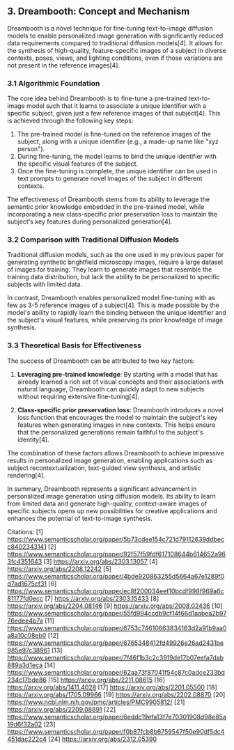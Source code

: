 ## 3. Dreambooth: Concept and Mechanism

Dreambooth is a novel technique for fine-tuning text-to-image diffusion models to enable personalized image generation with significantly reduced data requirements compared to traditional diffusion models[4]. It allows for the synthesis of high-quality, feature-specific images of a subject in diverse contexts, poses, views, and lighting conditions, even if those variations are not present in the reference images[4].

### 3.1 Algorithmic Foundation

The core idea behind Dreambooth is to fine-tune a pre-trained text-to-image model such that it learns to associate a unique identifier with a specific subject, given just a few reference images of that subject[4]. This is achieved through the following key steps:

1. The pre-trained model is fine-tuned on the reference images of the subject, along with a unique identifier (e.g., a made-up name like "xyz person"). 
2. During fine-tuning, the model learns to bind the unique identifier with the specific visual features of the subject.
3. Once the fine-tuning is complete, the unique identifier can be used in text prompts to generate novel images of the subject in different contexts.

The effectiveness of Dreambooth stems from its ability to leverage the semantic prior knowledge embedded in the pre-trained model, while incorporating a new class-specific prior preservation loss to maintain the subject's key features during personalized generation[4].

### 3.2 Comparison with Traditional Diffusion Models

Traditional diffusion models, such as the one used in my previous paper for generating synthetic brightfield microscopy images, require a large dataset of images for training. They learn to generate images that resemble the training data distribution, but lack the ability to be personalized to specific subjects with limited data.

In contrast, Dreambooth enables personalized model fine-tuning with as few as 3-5 reference images of a subject[4]. This is made possible by the model's ability to rapidly learn the binding between the unique identifier and the subject's visual features, while preserving its prior knowledge of image synthesis.

### 3.3 Theoretical Basis for Effectiveness

The success of Dreambooth can be attributed to two key factors:

1. **Leveraging pre-trained knowledge**: By starting with a model that has already learned a rich set of visual concepts and their associations with natural language, Dreambooth can quickly adapt to new subjects without requiring extensive fine-tuning[4].

2. **Class-specific prior preservation loss**: Dreambooth introduces a novel loss function that encourages the model to maintain the subject's key features when generating images in new contexts. This helps ensure that the personalized generations remain faithful to the subject's identity[4].

The combination of these factors allows Dreambooth to achieve impressive results in personalized image generation, enabling applications such as subject recontextualization, text-guided view synthesis, and artistic rendering[4].

In summary, Dreambooth represents a significant advancement in personalized image generation using diffusion models. Its ability to learn from limited data and generate high-quality, context-aware images of specific subjects opens up new possibilities for creative applications and enhances the potential of text-to-image synthesis.

Citations:
[1] https://www.semanticscholar.org/paper/5b73cdee154c721d79112639ddbecc8402343141
[2] https://www.semanticscholar.org/paper/92f57f59fdf617108644b614652a963fc4351643
[3] https://arxiv.org/abs/2303.13057
[4] https://arxiv.org/abs/2208.12242
[5] https://www.semanticscholar.org/paper/4bde920863255d5664a67e1289f0d7ad1675cf31
[6] https://www.semanticscholar.org/paper/ec8f200034eef10bcdf998f969a6c81177fd0ecc
[7] https://arxiv.org/abs/2303.15433
[8] https://arxiv.org/abs/2204.08146
[9] https://arxiv.org/abs/2008.02436
[10] https://www.semanticscholar.org/paper/55fd994ccdb9cf14f66d1aabea2b9776edee4b7a
[11] https://www.semanticscholar.org/paper/6753c74610663834163d2a91b9aa0a8a10c08eb0
[12] https://www.semanticscholar.org/paper/6765348412fd49926e26ad2431be985e97c38961
[13] https://www.semanticscholar.org/paper/7f46f1b3c2c3919de17b07eefa7dab889a3d1eca
[14] https://www.semanticscholar.org/paper/62aa73f87041f54c87c0adce233bd234c17bde86
[15] https://arxiv.org/abs/2211.08615
[16] https://arxiv.org/abs/1411.4028
[17] https://arxiv.org/abs/2201.05500
[18] https://arxiv.org/abs/1705.09966
[19] https://arxiv.org/abs/2202.08870
[20] https://www.ncbi.nlm.nih.gov/pmc/articles/PMC9905812/
[21] https://arxiv.org/abs/2209.08891
[22] https://www.semanticscholar.org/paper/6eddc19efa13f7e70301908d98e85a19d6f32a02
[23] https://www.semanticscholar.org/paper/f0b87fcb8b6759547f50e90df5dc4451dac222c4
[24] https://arxiv.org/abs/2312.05390